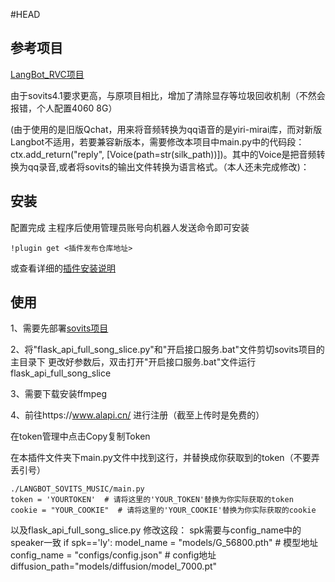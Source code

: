 #HEAD
## 参考项目

[LangBot_RVC项目](https://github.com/zzseki/LangBot_RVC_Music?tab=readme-ov-file) 


由于sovits4.1要求更高，与原项目相比，增加了清除显存等垃圾回收机制（不然会报错，个人配置4060 8G）


(由于使用的是旧版Qchat，用来将音频转换为qq语音的是yiri-mirai库，而对新版Langbot不适用，若要兼容新版本，需要修改本项目中main.py中的代码段：ctx.add_return("reply", [Voice(path=str(silk_path))])。其中的Voice是把音频转换为qq录音,或者将sovits的输出文件转换为语言格式。（本人还未完成修改)：


## 安装

配置完成 主程序后使用管理员账号向机器人发送命令即可安装


```
!plugin get <插件发布仓库地址>
```
或查看详细的[插件安装说明](https://github.com/RockChinQ/QChatGPT/wiki/5-%E6%8F%92%E4%BB%B6%E4%BD%BF%E7%94%A8)

## 使用  
1、需要先部署[sovits项目](https://github.com/svc-develop-team/so-vits-svc)  

2、将"flask_api_full_song_slice.py"和"开启接口服务.bat"文件剪切sovits项目的主目录下
更改好参数后，双击打开"开启接口服务.bat"文件运行flask_api_full_song_slice

3、需要下载安装ffmpeg   

4、前往https://www.alapi.cn/  进行注册（截至上传时是免费的）

   在token管理中点击Copy复制Token

   在本插件文件夹下main.py文件中找到这行，并替换成你获取到的token（不要弄丢引号）

```
./LANGBOT_SOVITS_MUSIC/main.py
token = 'YOURTOKEN'  # 请将这里的'YOUR_TOKEN'替换为你实际获取的token
cookie = "YOUR_COOKIE"  # 请将这里的'YOUR_COOKIE'替换为你实际获取的cookie
```
以及flask_api_full_song_slice.py
修改这段：
spk需要与config_name中的speaker一致
if spk=='ly':
   model_name = "models/G_56800.pth"  # 模型地址
   config_name = "configs/config.json"  # config地址
   diffusion_path="models/diffusion/model_7000.pt"
